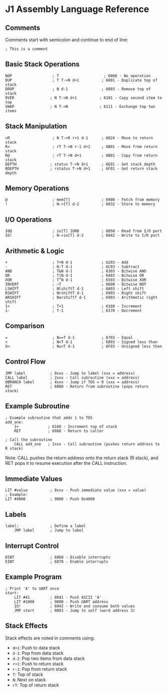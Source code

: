 # J1 Assembly Language Reference

## Comments
Comments start with semicolon and continue to end of line:
```
; This is a comment
```

## Basic Stack Operations
```
NOP                  ; T                    ; 6000 - No operation
DUP                  ; T T->N d+1          ; 6001 - Duplicate top of stack
DROP                 ; N d-1               ; 6003 - Remove top of stack
OVER                ; N T->N d+1          ; 6101 - Copy second item to top
SWAP                ; N T->N              ; 6111 - Exchange top two items
```

## Stack Manipulation
```
>R                   ; N T->R r+1 d-1      ; 6024 - Move to return stack
R>                   ; rT T->N r-1 d+1     ; 6B01 - Move from return stack
R@                   ; rT T->N d+1         ; 6B01 - Copy from return stack
DEPTH               ; status T->N d+1      ; 6E01 - Get stack depth
RDEPTH              ; rstatus T->N d+1     ; 6F01 - Get return stack depth
```

## Memory Operations
```
@                    ; mem[T]              ; 6900 - Fetch from memory
!                    ; N->[T] d-2          ; 6032 - Store to memory
```

## I/O Operations
```
IO@                  ; io[T] IORD          ; 6D50 - Read from I/O port
IO!                  ; N->io[T] d-2        ; 6042 - Write to I/O port
```

## Arithmetic & Logic
```
+                    ; T+N d-1             ; 6203 - Add
-                    ; N-T d-1             ; 6C03 - Subtract
AND                  ; T&N d-1             ; 6303 - Bitwise AND
OR                   ; T|N d-1             ; 6403 - Bitwise OR
XOR                  ; T^N d-1             ; 6503 - Bitwise XOR
INVERT               ; ~T                  ; 6600 - Bitwise NOT
LSHIFT               ; NlshiftT d-1        ; 6A03 - Left shift
RSHIFT               ; NrshiftT d-1        ; 6903 - Right shift
ARSHIFT              ; NarshiftT d-1       ; 6903 - Arithmetic right shift
1+                   ; T+1                 ; 6160 - Increment
1-                   ; T-1                 ; 6170 - Decrement
```

## Comparison
```
=                    ; N==T d-1            ; 6703 - Equal
<                    ; N<T d-1             ; 6803 - Signed less than
U<                   ; Nu<T d-1            ; 6F03 - Unsigned less than
```

## Control Flow
```
JMP label           ; 0xxx - Jump to label (xxx = address)
CALL label          ; 2xxx - Call subroutine (xxx = address)
0BRANCH label       ; 4xxx - Jump if TOS = 0 (xxx = address)
RET                 ; 6080 - Return from subroutine (pops return stack)
```

## Example Subroutine
```
; Example subroutine that adds 1 to TOS
add_one:
    1+             ; 6160 - Increment top of stack
    RET            ; 6080 - Return to caller

; Call the subroutine
    CALL add_one   ; 2xxx - Call subroutine (pushes return address to R stack)
```

Note: CALL pushes the return address onto the return stack (R stack), and RET pops it to resume execution after the CALL instruction.

## Immediate Values
```
LIT #value          ; 8xxx - Push immediate value (xxx = value)
; Example:
LIT #4000           ; 9000 - Push 0x4000
```

## Labels
```
label:              ; Define a label
    JMP label       ; Jump to label
```

## Interrupt Control
```
DINT                ; 6060 - Disable interrupts
EINT                ; 6070 - Enable interrupts
```

## Example Program
```
; Print 'A' to UART once
start:
    LIT #41         ; 8041 - Push ASCII 'A'
    LIT #1000       ; 9000 - Push UART address
    IO!             ; 6042 - Write and consume both values
    JMP start       ; 0003 - Jump to self (word address 3)
```

## Stack Effects
Stack effects are noted in comments using:
- `d+1`: Push to data stack
- `d-1`: Pop from data stack
- `d-2`: Pop two items from data stack
- `r+1`: Push to return stack
- `r-1`: Pop from return stack
- `T`: Top of stack
- `N`: Next on stack
- `rT`: Top of return stack

